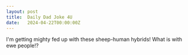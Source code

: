 ```yaml
---
layout: post
title:  Daily Dad Joke 4U
date:   2024-04-22T00:00:00Z
---
```

I'm getting mighty fed up with these sheep-human hybrids! What is with ewe people!?
